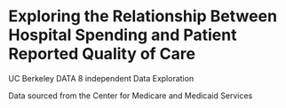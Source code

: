 # Exploring the Relationship Between Hospital Spending and Patient Reported Quality of Care
UC Berkeley DATA 8 independent Data Exploration

Data sourced from the Center for Medicare and Medicaid Services
